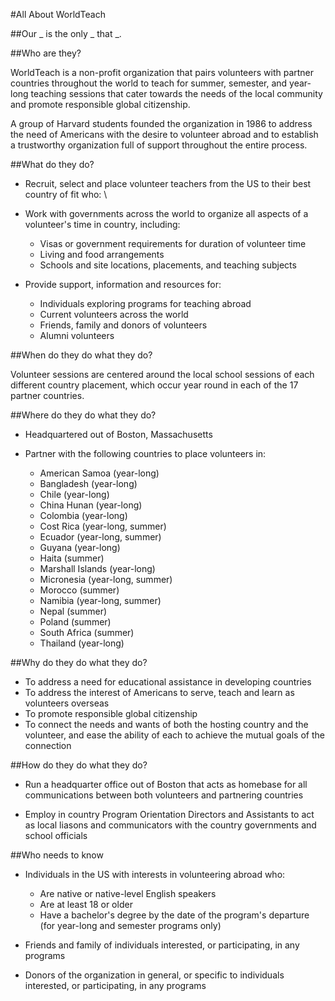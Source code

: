 #All About WorldTeach

##Our _ is the only _ that _.

##Who are they?

WorldTeach is a non-profit organization that pairs volunteers with partner countries throughout the world to teach for summer, semester, and year-long teaching sessions that cater towards the needs of the local community and promote responsible global citizenship.

A group of Harvard students founded the organization in 1986 to address the need of Americans with the desire to volunteer abroad and to establish a trustworthy organization full of support throughout the entire process.

##What do they do?

* Recruit, select and place volunteer teachers from the US to their best country of fit who:
        \\  

* Work with governments across the world to organize all aspects of a volunteer's time in country, including:
    * Visas or government requirements for duration of volunteer time
    * Living and food arrangements
    * Schools and site locations, placements, and teaching subjects

* Provide support, information and resources for:
    * Individuals exploring programs for teaching abroad
    * Current volunteers across the world
    * Friends, family and donors of volunteers
    * Alumni volunteers 

##When do they do what they do?

Volunteer sessions are centered around the local school sessions of each different country placement, which occur year round in each of the 17 partner countries.

##Where do they do what they do?

* Headquartered out of Boston, Massachusetts

* Partner with the following countries to place volunteers in:
    * American Samoa (year-long)
    * Bangladesh (year-long)
    * Chile (year-long)
    * China Hunan (year-long)
    * Colombia (year-long)
    * Cost Rica (year-long, summer)
    * Ecuador (year-long, summer)
    * Guyana (year-long)
    * Haita (summer)
    * Marshall Islands (year-long)
    * Micronesia (year-long, summer)
    * Morocco (summer)
    * Namibia (year-long, summer)
    * Nepal (summer)
    * Poland (summer)
    * South Africa (summer)
    * Thailand (year-long)


##Why do they do what they do?

* To address a need for educational assistance in developing countries
* To address the interest of Americans to serve, teach and learn as volunteers overseas
* To promote responsible global citizenship
* To connect the needs and wants of both the hosting country and the volunteer, and ease the ability of each to achieve the mutual goals of the connection 


##How do they do what they do?

* Run a headquarter office out of Boston that acts as homebase for all communications between both volunteers and partnering countries

* Employ in country Program Orientation Directors and Assistants to act as local liasons and communicators with the country governments and school officials




##Who needs to know

* Individuals in the US with interests in volunteering abroad who:
    * Are native or native-level English speakers
    * Are at least 18 or older
    * Have a bachelor's degree by the date of the program's departure (for year-long and semester programs only)

* Friends and family of individuals interested, or participating, in any programs

* Donors of the organization in general, or specific to individuals interested, or participating, in any programs
